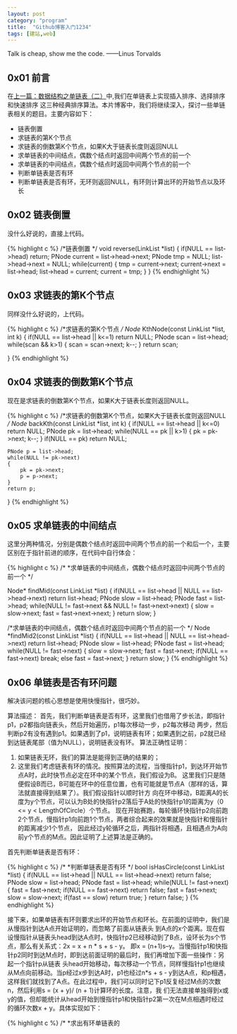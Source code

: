 ```yaml
---
layout: post
category: "program"
title:  "Github博客入门1234"
tags: [建站,web]
---
```

Talk is cheap, show me the code. ——Linus Torvalds

## 0x01 前言
在[上一篇：数据结构之单链表（二）](/2016/05/02/data-structure-study-2/)中,我们在单链表上实现插入排序、选择排序和快速排序
这三种经典排序算法。本片博客中，我们将继续深入，探讨一些单链表相关的题目。主要内容如下：
<!-- more --> 
- 链表倒置
- 求链表的第K个节点
- 求链表的倒数第K个节点，如果K大于链表长度则返回NULL
- 求单链表的中间结点，偶数个结点时返回中间两个节点的前一个
- 求单链表的中间结点，偶数个结点时返回中间两个节点的前一个
- 判断单链表是否有环
- 判断单链表是否有环，无环则返回NULL，有环则计算出环的开始节点以及环长


## 0x02 链表倒置
没什么好说的，直接上代码。

{% highlight c %}
/*链表倒置
*/
void reverse(LinkList *list)
{
    if(NULL == list->head)
        return;
    PNode current = list->head->next;
    PNode tmp = NULL;
    list->head->next = NULL;
    while(current)
    {
        tmp = current->next;
        current->next = list->head;
        list->head = current;
        current = tmp;
    }
}
{% endhighlight %}

## 0x03 求链表的第K个节点
同样没什么好说的，上代码。

{% highlight c %}
/*求链表的第K个节点
*/
Node* KthNode(const LinkList *list, int k)
{
    if(NULL == list->head || k<=1)
        return NULL;
    PNode scan = list->head;
    while(scan && k>1)
    {
        scan = scan->next;
        k--;
    }
    return scan;

}
{% endhighlight %}

## 0x04 求链表的倒数第K个节点
现在是求链表的倒数第K个节点，如果K大于链表长度则返回NULL。

{% highlight c %}
/*求链表的倒数第K个节点，如果K大于链表长度则返回NULL
*/
Node* backKth(const LinkList *list, int k)
{
    if(NULL == list->head || k<=0)
        return NULL;
    PNode pk = list->head;
    while(NULL == pk || k>1)
    {
        pk = pk->next;
        k--;
    }
    if(NULL == pk)
        return NULL;

    PNode p = list->head;
    while(NULL != pk->next)
    {
        pk = pk->next;
        p = p->next;
    }
    return p;
}
{% endhighlight %}

## 0x05 求单链表的中间结点
这里分两种情况，分别是偶数个结点时返回中间两个节点的前一个和后一个，主要区别在于指针前进的顺序，在代码中自行体会：

{% highlight c %}
/*
*求单链表的中间结点，偶数个结点时返回中间两个节点的前一个
*/

Node* findMid(const LinkList *list)
{
    if(NULL == list->head || NULL == list->head->next)
        return list->head;
    PNode slow = list->head;
    PNode fast = list->head;
    while(NULL != fast->next && NULL != fast->next->next)
    {
        slow = slow->next;
        fast = fast->next->next;
    }
    return slow;
}

/*求单链表的中间结点，偶数个结点时返回中间两个节点的前一个
*/
Node *findMid2(const LinkList *list)
{
    if(NULL == list->head || NULL == list->head->next)
        return list->head;
    PNode slow = list->head;
    PNode fast = list->head;
    while(NULL != fast->next)
    {
        slow = slow->next;
        fast = fast->next;
        if(NULL == fast->next)
            break;
        else
            fast = fast->next;
    }
    return slow;
}
{% endhighlight %}

## 0x06 单链表是否有环问题
解决该问题的核心思想是使用快慢指针，很巧妙。

算法描述：
首先，我们判断单链表是否有环，这里我们也借用了步长法，即指针p1，p2都指向链表头，然后开始遍历，p1每次移动一步，p2每次移动
两步，然后判断p2有没有遇到p1。如果遇到了p1，说明链表有环；如果遇到之前，p2就已经到达链表尾部（值为NULL），说明链表没有环。
算法正确性证明：

1. 如果链表无环，我们的算法是能得到正确的结果的；
2. 这里我们考虑链表有环的情况。按照算法的流程，当慢指针p1，到达环开始节点A时，此时快节点必定在环中的某个节点，我们假设为B。
这里我们只是随便假设B而已，B可能在环中的任意位置，也有可能就是节点A（那样的话，算法就直接得到结果了）。我们假设指针以顺时针方
向在环中移动，B距离A的长度为y个节点，可以认为B处的快指针p2落后于A处的快指针p1的距离为y（0 <= y < LengthOfCircle）个节点。
现在开始赛跑，每轮循环快指针p2向前跑2个节点，慢指针p1向前跑1个节点，两者综合起来的效果就是快指针和慢指针的距离减少1个节点，
因此经过y轮循环之后，两指针将相遇，且相遇点为A向前y个节点的M点。因此证明了上述算法是正确的。

首先判断单链表是否有环：

{% highlight c %}
/*
*判断单链表是否有环
*/
bool isHasCircle(const LinkList *list)
{
    if(NULL == list->head || NULL == list->head->next)
        return false;
    PNode slow = list->head;
    PNode fast = list->head;
    while(NULL != fast->next)
    {
        fast = fast->next;
        if(NULL == fast->next)
            return false;
        fast = fast->next;
        slow = slow->next;
        if(fast == slow)
            return true;
    }
    return false;
}
{% endhighlight %}

接下来，如果单链表有环则要求出环的开始节点和环长。在前面的证明中，我们是从慢指针到达A点开始证明的，而忽略了前面从链表头
到A点的x个距离。现在假设慢指针从链表头head到达A点时，快指针p2已经移动到了B点，设环长为s个节点，那么有关系式：2x = x + n * s + s - y。
即x = (n+1)s–y。当慢指针p1和快指针p2同时到达M点时，即到达前面证明的最后时，我们再增加下面一些操作：另起一个指针p从链表
头head开始移动，每次移动一个节点，同样慢指针p1也继续从M点向前移动。当p经过x步到达A时，p1也经过n*s + s - y到达A点，和p相遇，
这样我们就找到了A点。在此过程中，我们可以同时记下p1反复经过M点的次数n，然后利用s = (x + y)/ (n + 1)计算环的长度。注意，我
们无法直接单独得到x或y的值，但却能统计从head开始到慢指针p1和快指针p2第一次在M点相遇时经过的循环次数x + y。具体实现如下：

{% highlight c %}
/*
*求出有环单链表的